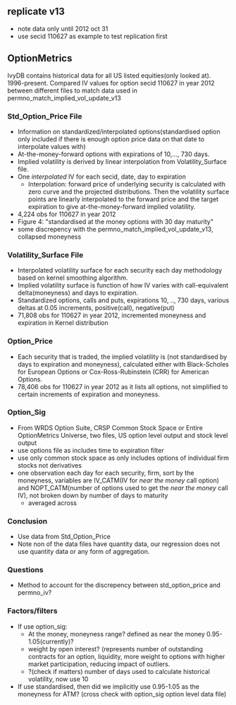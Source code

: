 ## replicate v13
- note data only until 2012 oct 31
- use secid 110627 as example to test replication first
## OptionMetrics
IvyDB contains historical data for all US listed equities(only looked at). 1996-present. 
Compared IV values for option secid 110627 in year 2012 between different files to match data used in permno_match_implied_vol_update_v13
### Std_Option_Price File
- Information on standardized/interpolated options(standardised option only included if there is enough option price data on that date to interpolate values with)
- At-the-money-forward options with expirations of 10,..., 730 days. 
- Implied volatility is derived by linear interpolation from Volatility_Surface file.
- One _interpolated_ IV for each secid, date, day to expiration
  - Interpolation: forward price of underlying security is calculated with zero curve and the projected distributions. Then the volatility surface points are linearly interpolated to the forward price and the target expiration to give at-the-money-forward implied volatility.
- 4,224 obs for 110627 in year 2012
- Figure 4: "standardised at the money options with 30 day maturity"
- some discrepency with the permno_match_implied_vol_update_v13, collapsed moneyness
### Volatility_Surface File 
- Interpolated volatility surface for each security each day methodology based on kernel smoothing algorithm.
- Implied volatility surface is function of how IV varies with call-equivalent delta(moneyness) and days to expiration.
- Standardized options, calls and puts, expirations 10, .., 730 days, various deltas at 0.05 increments, positive(call), negative(put)
- 71,808 obs for 110627 in year 2012, incremented moneyness and expiration in Kernel distribution
### Option_Price
- Each security that is traded, the implied volatility is (not standardised by days to expiration and moneyness), calculated either with Black-Scholes for European Options or Cox-Ross-Rubinstein (CRR) for American Options.
- 78,406 obs for 110627 in year 2012 as it lists all options, not simplified to certain increments of expiration and moneyness.
### Option_Sig
- From WRDS Option Suite, CRSP Common Stock Space or Entire OptionMetrics Universe, two files, US option level output and stock level output
- use options file as includes time to expiration filter
- use only common stock space as only includes options of individual firm stocks not derivatives 
- one observation each day for each security, firm, sort by the moneyness, variables are IV_CATM(IV for _near the money_ call option) and NOPT_CATM(number of options used to get the _near the money_ call IV), not broken down by number of days to maturity
  - averaged across  
### Conclusion
- Use data from Std_Option_Price
- Note non of the data files have quantity data, our regression does not use quantity data or any form of aggregation. 
### Questions 
- Method to account for the discrepency between std_option_price and permno_iv?
### Factors/filters 
- If use option_sig:
  - At the money, moneyness range? defined as near the money 0.95-1.05(currently)?
  - weight by open interest? (represents number of outstanding contracts for an option, liquidity, more weight to options with higher market participation, reducing impact of outliers.
  - ?(check if matters) number of days used to calculate historical volatility, now use 10
- If use standardised, then did we implicitly use 0.95-1.05 as the moneyness for ATM? (cross check with option_sig option level data file)

  
